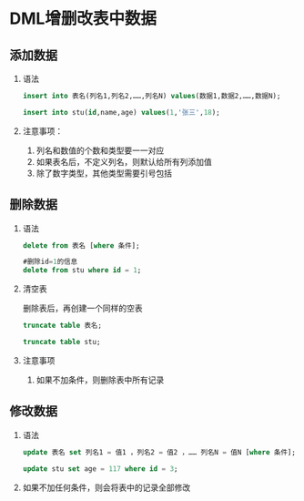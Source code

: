 # DML增删改表中数据

## 添加数据

1. 语法

   ```sql
   insert into 表名(列名1,列名2,……,列名N) values(数据1,数据2,……,数据N);
   
   insert into stu(id,name,age) values(1,'张三',18);
   ```

2. 注意事项：

   1. 列名和数值的个数和类型要一一对应
   2. 如果表名后，不定义列名，则默认给所有列添加值
   3. 除了数字类型，其他类型需要引号包括

## 删除数据

1. 语法

   ```sql
   delete from 表名 [where 条件];
   
   #删除id=1的信息
   delete from stu where id = 1;
   ```

2. 清空表

   删除表后，再创建一个同样的空表

   ```sql
   truncate table 表名;
   
   truncate table stu;
   ```

3. 注意事项

   1. 如果不加条件，则删除表中所有记录

## 修改数据

1. 语法

   ```sql
   update 表名 set 列名1 = 值1 ，列名2 = 值2 ，…… 列名N = 值N [where 条件];
   
   update stu set age = 117 where id = 3;
   ```

2. 如果不加任何条件，则会将表中的记录全部修改
